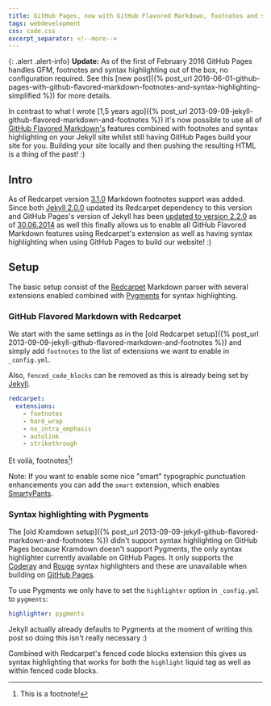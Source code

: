 ```yaml
---
title: GitHub Pages, now with GitHub Flavored Markdown, footnotes and syntax highlighting
tags: webdevelopment
css: code.css
excerpt_separator: <!--more-->
---
```


{: .alert .alert-info}
**Update:** As of the first of February 2016 GitHub Pages handles GFM, footnotes and syntax highlighting out of the box, no configuration required.
See this [new post]({% post_url 2016-06-01-github-pages-with-github-flavored-markdown-footnotes-and-syntax-highlighting-simplified %}) for more details.

In contrast to what I wrote [1,5 years ago]({% post_url 2013-09-09-jekyll-github-flavored-markdown-and-footnotes %}) it's now possible to use all of [GitHub Flavored Markdown's](https://help.github.com/articles/github-flavored-markdown/) features combined with footnotes and syntax highlighting on your Jekyll site whilst still having GitHub Pages build your site for you.
Building your site locally and then pushing the resulting HTML is a thing of the past! :)

<!--more-->

## Intro
As of Redcarpet version [3.1.0](https://github.com/vmg/redcarpet/blob/master/CHANGELOG.md#version-310) Markdown footnotes support was added. Since both [Jekyll 2.0.0](https://github.com/jekyll/jekyll/blob/master/History.markdown#200--2014-05-06) updated its Redcarpet dependency to this version and GitHub Pages's version of Jekyll has been [updated to version 2.2.0](https://github.com/blog/1867-github-pages-now-runs-jekyll-2-2-0) as of [30.06.2014](https://github.com/github/pages-gem/pull/75#event-147277642) as well this finally allows us to enable all GitHub Flavored Markdown features using Redcarpet's extension as well as having syntax highlighting when using GitHub Pages to build our website! :)

## Setup
The basic setup consist of the [Redcarpet](https://github.com/vmg/redcarpet) Markdown parser with several extensions enabled combined with [Pygments](http://pygments.org) for syntax highlighting.


### GitHub Flavored Markdown with Redcarpet
We start with the same settings as in the [old Redcarpet setup]({% post_url 2013-09-09-jekyll-github-flavored-markdown-and-footnotes %}) and simply add `footnotes` to the list of extensions we want to enable in `_config.yml`.

Also, `fenced_code_blocks` can be removed as this is already being set by [Jekyll](https://github.com/jekyll/jekyll/blob/master/lib/jekyll/converters/markdown/redcarpet_parser.rb#L95).

```yaml
redcarpet:
  extensions:
    - footnotes
    - hard_wrap
    - no_intra_emphasis
    - autolink
    - strikethrough
```
Et voilà, footnotes[^1]!

Note: If you want to enable some nice "smart" typographic punctuation enhancements you can add the `smart` extension, which enables [SmartyPants](http://daringfireball.net/projects/smartypants/).


### Syntax highlighting with Pygments
The [old Kramdown setup]({% post_url 2013-09-09-jekyll-github-flavored-markdown-and-footnotes %}) didn't support syntax highlighting on GitHub Pages because Kramdown doesn't support Pygments, the only syntax highlighter currently available on GitHub Pages. It only supports the [Coderay](http://kramdown.gettalong.org/syntax_highlighter/coderay.html) and [Rouge](http://kramdown.gettalong.org/syntax_highlighter/rouge.html) syntax highlighters and these are unavailable when building on [GitHub Pages](https://pages.github.com/versions/).

To use Pygments we only have to set the `highlighter` option in `_config.yml` to `pygments`:

```yaml
highlighter: pygments
```
Jekyll actually already defaults to Pygments at the moment of writing this post so doing this isn't really necessary :)

Combined with Redcarpet's fenced code blocks extension this gives us syntax highlighting that works for both the `highlight` liquid tag as well as within fenced code blocks.


[^1]: This is a footnote!
